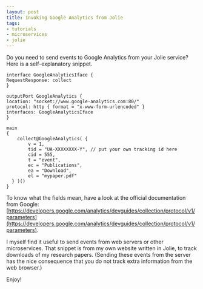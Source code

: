 ```yaml
---
layout: post
title: Invoking Google Analytics from Jolie
tags:
- tutorials
- microservices
- jolie
---
```


Do you need to send events to Google Analytics from your Jolie service?
Here is a self-explanatory snippet.

```jolie
interface GoogleAnalyticsIface {
RequestResponse: collect
}

outputPort GoogleAnalytics {
location: "socket://www.google-analytics.com:80/"
protocol: http { format = "x-www-form-urlencoded" }
interfaces: GoogleAnalyticsIface
}

main
{
	collect@GoogleAnalytics( {
		v = 1,
		tid = "UA-XXXXXXXX-Y", // put your own tracking id here
		cid = 555,
		t = "event",
		ec = "Publications",
		ea = "Download",
		el = "mypaper.pdf"
  } )()
}
```

To know what the fields mean, have a look at the official documentation from Google: [https://developers.google.com/analytics/devguides/collection/protocol/v1/parameters](https://developers.google.com/analytics/devguides/collection/protocol/v1/parameters).

I myself find it useful to send events from web servers or other microservices. That snippet is from my own website written in Jolie, to track downloads of my research papers. (Sending these events from the server has the nice consequence that you do not track extra information from the web browser.)

Enjoy!
